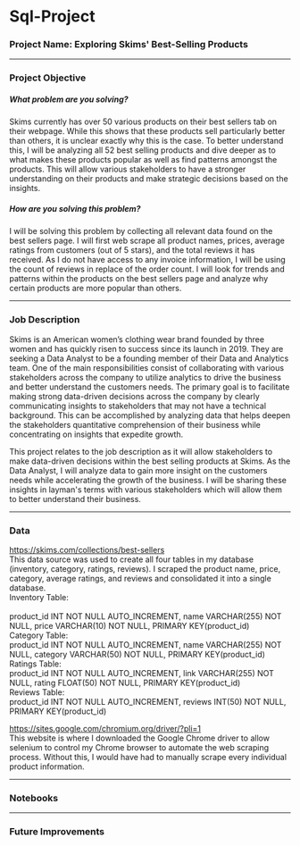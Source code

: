 # Sql-Project

### Project Name: Exploring Skims' Best-Selling Products
***
### Project Objective
##### What problem are you solving?
Skims currently has over 50 various products on their best sellers tab on their webpage. While this shows that these products sell particularly better than others, it is unclear exactly why this is the case. To better understand this, I will be analyzing all 52 best selling products and dive deeper as to what makes these products popular as well as find patterns amongst the products. This will allow various stakeholders to have a stronger understanding on their products and make strategic decisions based on the insights.
##### How are you solving this problem?
I will be solving this problem by collecting all relevant data found on the best sellers page. I will first web scrape all product names, prices, average ratings from customers (out of 5 stars), and the total reviews it has received. As I do not have access to any invoice information, I will be using the count of reviews in replace of the order count. I will look for trends and patterns within the products on the best sellers page and analyze why certain products are more popular than others.
***
### Job Description
Skims is an American women’s clothing wear brand founded by three women and has quickly risen to success since its launch in 2019. They are seeking a Data Analyst to be a founding member of their Data and Analytics team. One of the main responsibilities consist of collaborating with various stakeholders across the company to utilize analytics to drive the business and better understand the customers needs. The primary goal is to facilitate making strong data-driven decisions across the company by clearly communicating insights to stakeholders that may not have a technical background. This can be accomplished by analyzing data that helps deepen the stakeholders quantitative comprehension of their business while concentrating on insights that expedite growth.

This project relates to the job description as it will allow stakeholders to make data-driven decisions within the best selling products at Skims. As the Data Analyst, I will analyze data to gain more insight on the customers needs while accelerating the growth of the business. I will be sharing these insights in layman's terms with various stakeholders which will allow them to better understand their business. 
***
### Data
https://skims.com/collections/best-sellers <br>
This data source was used to create all four tables in my database (inventory, category, ratings, reviews). I scraped the product name, price, category, average ratings, and reviews and consolidated it into a single database. <br>
Inventory Table: <br>	
  product_id INT NOT NULL AUTO_INCREMENT,
  name VARCHAR(255) NOT NULL,
	price VARCHAR(10) NOT NULL,
	PRIMARY KEY(product_id) <br>
Category Table: <br>
	product_id INT NOT NULL AUTO_INCREMENT,
	name VARCHAR(255) NOT NULL,
	category VARCHAR(50) NOT NULL,
	PRIMARY KEY(product_id) <br>
Ratings Table: <br>
 	product_id INT NOT NULL AUTO_INCREMENT,
	link VARCHAR(255) NOT NULL,
	rating FLOAT(50) NOT NULL,
	PRIMARY KEY(product_id) <br>
Reviews Table: <br>
	product_id INT NOT NULL AUTO_INCREMENT,
	reviews INT(50) NOT NULL,
	PRIMARY KEY(product_id) <br>
	
https://sites.google.com/chromium.org/driver/?pli=1 <br>
This website is where I downloaded the Google Chrome driver to allow selenium to control my Chrome browser to automate the web scraping process. Without this, I would have had to manually scrape every individual product information.
***
### Notebooks
***
### Future Improvements
